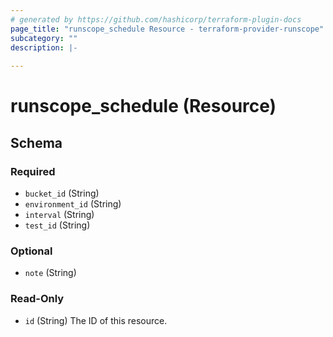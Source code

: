 ```yaml
---
# generated by https://github.com/hashicorp/terraform-plugin-docs
page_title: "runscope_schedule Resource - terraform-provider-runscope"
subcategory: ""
description: |-
  
---
```


# runscope_schedule (Resource)





<!-- schema generated by tfplugindocs -->
## Schema

### Required

- `bucket_id` (String)
- `environment_id` (String)
- `interval` (String)
- `test_id` (String)

### Optional

- `note` (String)

### Read-Only

- `id` (String) The ID of this resource.


